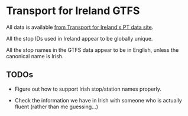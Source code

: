# Transport for Ireland GTFS

All data is available [from Transport for Ireland's PT data site][tfi-gtfs].

All the stop IDs used in Ireland appear to be globally unique.

All the stop names in the GTFS data appear to be in English, unless the canonical name is Irish.

## TODOs

* Figure out how to support Irish stop/station names properly.

* Check the information we have in Irish with someone who is actually fluent (rather than me
  guessing...)

[tfi-gtfs]: https://www.transportforireland.ie/transitData/PT_Data.html